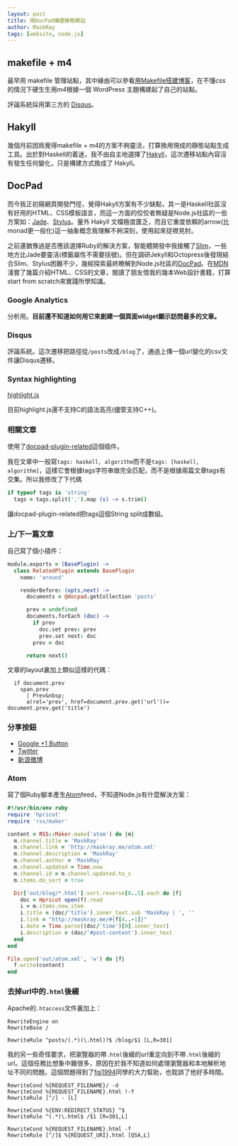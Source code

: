 ```yaml
---
layout: post
title: 用DocPad構建靜態網站
author: MaskRay
tags: [website, node.js]
---
```


## makefile + m4

最早用 makefile 管理站點，其中緣由可以參看[用Makefile搭建博客](/blog/2011-07-12-blogging-with-makefile)，在不懂*css*的情況下硬生生用*m4*根據一個 WordPress 主題構建起了自己的站點。

評論系統採用第三方的 [Disqus](//disqus.com)。

<!-- more -->

## Hakyll

幾個月前因爲覺得makefile + m4的方案不夠靈活，打算換用現成的靜態站點生成工具。出於對Haskell的着迷，我不由自主地選擇了[Hakyll](//jaspervdj.be/hakyll/)，這次遷移站點內容沒有發生任何變化，只是構建方式換成了 Hakyll。

## DocPad

而今我正初窺網頁開發門徑，覺得Hakyll方案有不少缺點，其一是Haskell社區沒有好用的HTML、CSS模板語言，而這一方面的佼佼者無疑是Node.js社區的一些方案如：[Jade](//jade-lang.com)、[Stylus](//learnboost.github.com/stylus/)。量外 Hakyll 文檔極度匱乏，而且它重度依賴的arrow(比monad更一般化)這一抽象概念我理解不夠深刻，使用起來捉襟見肘。

之前還猶豫過是否應該選擇Ruby的解決方案，智能體開發中我接觸了[Slim](//slim-lang.com)，一些地方比Jade要靈活(標籤屬性不需要括號)。但在調研Jekyll和Octopress後發現結合Slim、Stylus困難不少，幾經探索最終瞭解到Node.js社區的[DocPad](https://github.com/bevry/docpad)。在[MDN](developer.mozilla.org)淺嘗了幾篇介紹HTML、CSS的文章，閱讀了朋友借我的幾本Web設計書籍，打算start from scratch來實踐所學知識。

### Google Analytics

分析用。**目前還不知道如何用它來創建一個頁面widget顯示訪問最多的文章。**

### Disqus

評論系統。這次遷移把路徑從`/posts`改成`/blog`了，通過上傳一個url變化的csv文件讓Disqus遷移。

### Syntax highlighting

[highlight.js](//softwaremaniacs.org/soft/highlight/en/)

目前highlight.js還不支持C的語法高亮(儘管支持C++)。

### 相關文章

使用了[docpad-plugin-related](https://github.com/Delapouite/docpad-plugin-related)這個插件。

我在文章中一般寫`tags: haskell, algorithm`而不是`tags: [haskell, algorithm]`，這樣它會根據tags字符串做完全匹配，而不是根據兩篇文章tags有交集。所以我修改了下代碼

```coffeescript
if typeof tags is 'string'
  tags = tags.split(',').map (s) -> s.trim()
```

讓docpad-plugin-related把tags這個String split成數組。

### 上/下一篇文章

自己寫了個小插件：

```coffeescript
module.exports = (BasePlugin) ->
  class RelatedPlugin extends BasePlugin
    name: 'around'

    renderBefore: (opts,next) ->
      documents = @docpad.getCollection 'posts'

      prev = undefined
      documents.forEach (doc) ->
        if prev
          doc.set prev: prev
          prev.set next: doc
        prev = doc

      return next()
```

文章的layout裏加上類似這樣的代碼：

```jade
  if document.prev
    span.prev
      | Prev&nbsp;
      a(rel='prev', href=document.prev.get('url'))= document.prev.get('title')
```

### 分享按鈕

- [Google +1 Button](https://developers.google.com/+/plugins/share/)
- [Twitter](https://twitter.com/about/resources/buttons)
- [新浪微博](http://open.weibo.com/sharebutton)

### Atom

寫了個Ruby腳本產生[Atom](/atom.xml)feed，不知道Node.js有什麼解決方案：

```ruby
#!/usr/bin/env ruby
require 'hpricot'
require 'rss/maker'

content = RSS::Maker.make('atom') do |m|
  m.channel.title = 'MaskRay'
  m.channel.link = 'http://maskray.me/atom.xml'
  m.channel.description = 'MaskRay'
  m.channel.author = 'MaskRay'
  m.channel.updated = Time.now
  m.channel.id = m.channel.updated.to_s
  m.items.do_sort = true

  Dir['out/blog/*.html'].sort.reverse[0..5].each do |f|
    doc = Hpricot open(f).read
    i = m.items.new_item
    i.title = (doc/'title').inner_text.sub 'MaskRay | ', ''
    i.link = "http://maskray.me/#{f[4..-1]}"
    i.date = Time.parse((doc/'time')[0].inner_text)
    i.description = (doc/'#post-content').inner_text
  end
end

File.open('out/atom.xml', 'w') do |f|
  f.write(content)
end
```

### 去掉url中的`.html`後綴

Apache的`.htaccess`文件裏加上：

    RewriteEngine on
    RewriteBase /

    RewriteRule ^posts/(.*)(\.html)?$ /blog/$1 [L,R=301]

我的另一些奇怪要求，把瀏覽器的帶`.html`後綴的url重定向到不帶`.html`後綴的url。這個任務比想象中難很多，原因在於我不知道如何處理瀏覽器和本地解析地址不同的問題。這個問題得到了[fqj1994](http://fqj.me/)同學的大力幫助，也耽誤了他好多時間。

    RewriteCond %{REQUEST_FILENAME}/ -d
    RewriteCond %{REQUEST_FILENAME}.html !-f
    RewriteRule [^/] - [L]

    RewriteCond %{ENV:REDIRECT_STATUS} ^$
    RewriteRule ^(.*)\.html$ /$1 [R=301,L]

    RewriteCond %{REQUEST_FILENAME}.html -f
    RewriteRule [^/]$ %{REQUEST_URI}.html [QSA,L]
